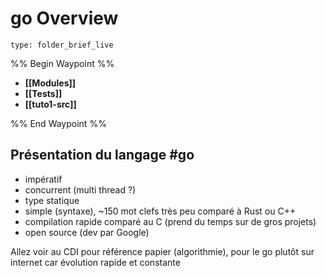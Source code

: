 # go Overview
 
```ccard
type: folder_brief_live
```
 
%% Begin Waypoint %%
- **[[Modules]]**
- **[[Tests]]**
- **[[tuto1-src]]**

%% End Waypoint %%
## Présentation du langage #go
- impératif
- concurrent (multi thread ?)
- type statique
- simple (syntaxe), ~150 mot clefs très peu comparé à Rust ou C++
- compilation rapide comparé au C (prend du temps sur de gros projets)
- open source (dev par Google)

Allez voir au CDI pour référence papier (algorithmie), pour le go plutôt sur internet car évolution rapide et constante
